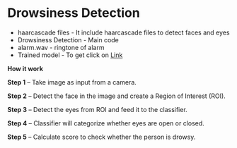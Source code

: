 # Drowsiness Detection

- haarcascade files - It include haarcascade files to detect faces and eyes
- Drowsiness Detection - Main code
- alarm.wav - ringtone of alarm
- Trained model - To get click on [Link](https://drive.google.com/file/d/1U0L9eQ71i_Axj0KsEhTLE1SSKETKtR4I/view?usp=sharing)

**How it work**

**Step 1** – Take image as input from a camera.

**Step 2** – Detect the face in the image and create a Region of Interest (ROI).

**Step 3** – Detect the eyes from ROI and feed it to the classifier.

**Step 4** – Classifier will categorize whether eyes are open or closed.

**Step 5** – Calculate score to check whether the person is drowsy.
